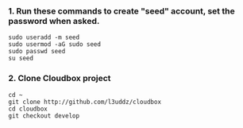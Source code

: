###  1. Run these commands to create "seed" account, set the password when asked. ### 
```
sudo useradd -m seed
sudo usermod -aG sudo seed
sudo passwd seed
su seed
```

### 2. Clone Cloudbox project ### 

```
cd ~
git clone http://github.com/l3uddz/cloudbox
cd cloudbox
git checkout develop
```